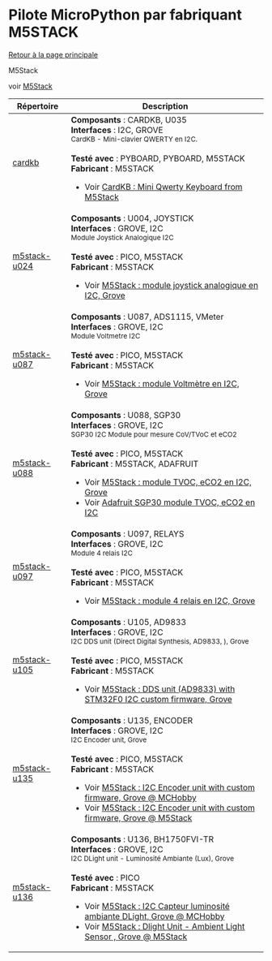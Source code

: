 # Pilote MicroPython par fabriquant M5STACK
[Retour à la page principale](../../readme.md)

M5Stack

voir
[M5Stack](https://m5stack.com/)
<table>
<thead>
  <th>Répertoire</th><th>Description</th>
</thead>
<tbody>
  <tr><td><a href="../../../../tree/master/cardkb">cardkb</a></td>
      <td><strong>Composants</strong> : CARDKB, U035<br />
      <strong>Interfaces</strong> : I2C, GROVE<br />
<small>CardKB - Mini-clavier QWERTY en I2C.</small><br/><br />
      <strong>Testé avec</strong> : PYBOARD, PYBOARD, M5STACK<br />
      <strong>Fabricant</strong> : M5STACK<br />
<ul>
<li>Voir <a href="http://shop.mchobby.be/product.php?id_product=1912">CardKB : Mini Qwerty Keyboard from M5Stack</a></li>
</ul>
      </td>
  </tr>
  <tr><td><a href="../../../../tree/master/m5stack-u024">m5stack-u024</a></td>
      <td><strong>Composants</strong> : U004, JOYSTICK<br />
      <strong>Interfaces</strong> : GROVE, I2C<br />
<small>Module Joystick Analogique I2C</small><br/><br />
      <strong>Testé avec</strong> : PICO, M5STACK<br />
      <strong>Fabricant</strong> : M5STACK<br />
<ul>
<li>Voir <a href="https://shop.mchobby.be/fr/tactile-flex-pot-softpad/2459-m5stack-joystick-grove-i2c-3232100024595-m5stack.html">M5Stack : module joystick analogique en I2C, Grove</a></li>
</ul>
      </td>
  </tr>
  <tr><td><a href="../../../../tree/master/m5stack-u087">m5stack-u087</a></td>
      <td><strong>Composants</strong> : U087, ADS1115, VMeter<br />
      <strong>Interfaces</strong> : GROVE, I2C<br />
<small>Module Voltmetre I2C</small><br/><br />
      <strong>Testé avec</strong> : PICO, M5STACK<br />
      <strong>Fabricant</strong> : M5STACK<br />
<ul>
<li>Voir <a href="https://shop.mchobby.be/fr/grove/2153-m5stack-voltmetre-mesure-de-tension-36v-ds1115-grove-3232100021532-m5stack.html">M5Stack : module Voltmètre en I2C, Grove</a></li>
</ul>
      </td>
  </tr>
  <tr><td><a href="../../../../tree/master/m5stack-u088">m5stack-u088</a></td>
      <td><strong>Composants</strong> : U088, SGP30<br />
      <strong>Interfaces</strong> : GROVE, I2C<br />
<small>SGP30 I2C Module pour mesure CoV/TVoC et eCO2</small><br/><br />
      <strong>Testé avec</strong> : PICO, M5STACK<br />
      <strong>Fabricant</strong> : M5STACK, ADAFRUIT<br />
<ul>
<li>Voir <a href="https://shop.mchobby.be/fr/grove/2322-m5stack-tvoceco2-gas-sensor-unit-sgp30-gro-3232100023222-m5stack.html">M5Stack : module TVOC, eCO2 en I2C, Grove</a></li>
<li>Voir <a href="https://shop.mchobby.be/fr/environnemental-press-temp-hrel-gaz/2546-sgp30-capteur-qualite-d-air-voc-eco2-qwiic-stemmaqt-3232100025462-adafruit.html">Adafruit SGP30 module TVOC, eCO2 en I2C</a></li>
</ul>
      </td>
  </tr>
  <tr><td><a href="../../../../tree/master/m5stack-u097">m5stack-u097</a></td>
      <td><strong>Composants</strong> : U097, RELAYS<br />
      <strong>Interfaces</strong> : GROVE, I2C<br />
<small>Module 4 relais I2C</small><br/><br />
      <strong>Testé avec</strong> : PICO, M5STACK<br />
      <strong>Fabricant</strong> : M5STACK<br />
<ul>
<li>Voir <a href="https://shop.mchobby.be/fr/nouveaute/2149-m5stack-module-4-relais-i2c-grove-3232100021495.html">M5Stack : module 4 relais en I2C, Grove</a></li>
</ul>
      </td>
  </tr>
  <tr><td><a href="../../../../tree/master/m5stack-u105">m5stack-u105</a></td>
      <td><strong>Composants</strong> : U105, AD9833<br />
      <strong>Interfaces</strong> : GROVE, I2C<br />
<small>I2C DDS unit (Direct Digital Synthesis, AD9833, ), Grove</small><br/><br />
      <strong>Testé avec</strong> : PICO, M5STACK<br />
      <strong>Fabricant</strong> : M5STACK<br />
<ul>
<li>Voir <a href="https://shop.mchobby.be/fr/nouveaute/2151-m5stack-generateur-de-signal-dds-stm32f0-ad9833-grove-3232100021518.html">M5Stack : DDS unit (AD9833) with STM32F0 I2C custom firmware, Grove</a></li>
</ul>
      </td>
  </tr>
  <tr><td><a href="../../../../tree/master/m5stack-u135">m5stack-u135</a></td>
      <td><strong>Composants</strong> : U135, ENCODER<br />
      <strong>Interfaces</strong> : GROVE, I2C<br />
<small>I2C Encoder unit, Grove</small><br/><br />
      <strong>Testé avec</strong> : PICO, M5STACK<br />
      <strong>Fabricant</strong> : M5STACK<br />
<ul>
<li>Voir <a href="https://shop.mchobby.be/fr/grove/2456-m5stack-encodeur-led-rgb-grove-3232100024564-m5stack.html">M5Stack : I2C Encoder unit with custom firmware, Grove @ MCHobby</a></li>
<li>Voir <a href="https://shop.m5stack.com/products/encoder-unit">M5Stack : I2C Encoder unit with custom firmware, Grove @ M5Stack</a></li>
</ul>
      </td>
  </tr>
  <tr><td><a href="../../../../tree/master/m5stack-u136">m5stack-u136</a></td>
      <td><strong>Composants</strong> : U136, BH1750FVI-TR<br />
      <strong>Interfaces</strong> : GROVE, I2C<br />
<small>I2C DLight unit - Luminosité Ambiante (Lux), Grove</small><br/><br />
      <strong>Testé avec</strong> : PICO<br />
      <strong>Fabricant</strong> : M5STACK<br />
<ul>
<li>Voir <a href="https://shop.mchobby.be/fr/grove/2444-m5stack-capteur-luminosite-ambiante-bh1750fvi-tr-grove-i2c-3232100024441-m5stack.html">M5Stack : I2C Capteur luminosité ambiante DLight, Grove @ MCHobby</a></li>
<li>Voir <a href="https://shop.m5stack.com/products/dlight-unit-ambient-light-sensor-bh1750fvi-tr">M5Stack : Dlight Unit - Ambient Light Sensor , Grove @ M5Stack</a></li>
</ul>
      </td>
  </tr>
</tbody>
</table>
